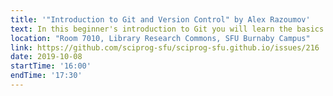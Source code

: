 ```yaml
---
title: '"Introduction to Git and Version Control" by Alex Razoumov'
text: In this beginner's introduction to Git you will learn the basics of working with Git version control from Linux command line. We will start by cloning a remote repository and will use it to collaborate on an article, where each participant contributes a few lines of text and merges it into the project.
location: "Room 7010, Library Research Commons, SFU Burnaby Campus"
link: https://github.com/sciprog-sfu/sciprog-sfu.github.io/issues/216
date: 2019-10-08
startTime: '16:00'
endTime: '17:30'
---
```

